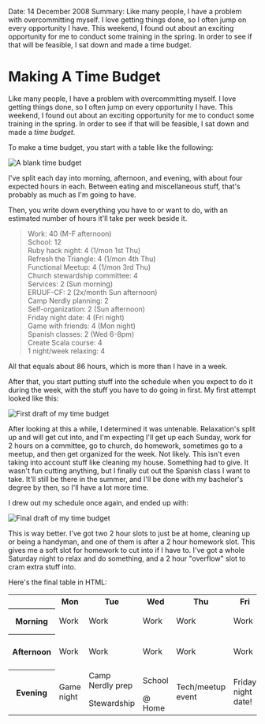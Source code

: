 Date: 14 December 2008
Summary: Like many people, I have a problem with overcommitting myself. I love getting things done, so I often jump on every opportunity I have. This weekend, I found out about an exciting opportunity for me to conduct some training in the spring. In order to see if that will be feasible, I sat down and made a time budget.

# Making A Time Budget

Like many people, I have a problem with overcommitting myself. I love getting things done, so I often jump on every opportunity I have. This weekend, I found out about an exciting opportunity for me to conduct some training in the spring. In order to see if that will be feasible, I sat down and made a _time budget_.

To make a time budget, you start with a table like the following:

![A blank time budget](/attachments/time_budget_blank.jpg)

I've split each day into morning, afternoon, and evening, with about four expected hours in each. Between eating and miscellaneous stuff, that's probably as much as I'm going to have.

Then, you write down everything you have to or want to do, with an estimated number of hours it'll take per week beside it.

<blockquote>
Work: 40 (M-F afternoon)<br />
School: 12<br />
Ruby hack night: 4 (1/mon 1st Thu)<br />
Refresh the Triangle: 4 (1/mon 4th Thu)<br />
Functional Meetup: 4 (1/mon 3rd Thu)<br />
Church stewardship committee: 4<br />
Services: 2 (Sun morning)<br />
ERUUF-CF: 2 (2x/month Sun afternoon)<br />
Camp Nerdly planning: 2<br />
Self-organization: 2 (Sun afternoon)<br />
Friday night date: 4 (Fri night)<br />
Game with friends: 4 (Mon night)<br />
Spanish classes: 2 (Wed 6-8pm)<br />
Create Scala course: 4<br />
1 night/week relaxing: 4
</blockquote>

All that equals about 86 hours, which is more than I have in a week.

After that, you start putting stuff into the schedule when you expect to do it during the week, with the stuff you have to do going in first. My first attempt looked like this:

![First draft of my time budget](/attachments/time_budget_filled.jpg)

After looking at this a while, I determined it was untenable. Relaxation's split up and will get cut into, and I'm expecting I'll get up each Sunday, work for 2 hours on a committee, go to church, do homework, sometimes go to a meetup, and then get organized for the week. Not likely. This isn't even taking into account stuff like cleaning my house. Something had to give. It wasn't fun cutting anything, but I finally cut out the Spanish class I want to take. It'll still be there in the summer, and I'll be done with my bachelor's degree by then, so I'll have a lot more time.

I drew out my schedule once again, and ended up with:

![Final draft of my time budget](/attachments/time_budget_final.jpg)

This is way better. I've got two 2 hour slots to just be at home, cleaning up or being a handyman, and one of them is after a 2 hour homework slot. This gives me a soft slot for homework to cut into if I have to. I've got a whole Saturday night to relax and do something, and a 2 hour "overflow" slot to cram extra stuff into.

Here's the final table in HTML:

<table>
  <tr>
    <th>&nbsp;</th>
    <th>Mon</th>
    <th>Tue</th>
    <th>Wed</th>
    <th>Thu</th>
    <th>Fri</th>
    <th>Sat</th>
    <th>Sun</th>
  </tr>
  <tr>
    <th rowspan="2">Morning</th>
    <td rowspan="2">Work</td>
    <td rowspan="2">Work</td>
    <td rowspan="2">Work</td>
    <td rowspan="2">Work</td>
    <td rowspan="2">Work</td>
    <td rowspan="2">School</td>
    <td>Overflow</td>
  </tr>
  <tr>
    <td>UU services</td>
  </tr>
  <tr>
    <th rowspan="2">Afternoon</th>
    <td rowspan="2">Work</td>
    <td rowspan="2">Work</td>
    <td rowspan="2">Work</td>
    <td rowspan="2">Work</td>
    <td rowspan="2">Work</td>
    <td rowspan="2">School</td>
    <td>School</td>
  </tr>
  <tr>
    <td>ERUUF-CF (2/mon)</td>
  </tr>
  <tr>
    <th rowspan="2">Evening</th>
    <td rowspan="2">Game night</td>
    <td>Camp Nerdly prep</td>
    <td>School</td>
    <td rowspan="2">Tech/meetup event</td>
    <td rowspan="2">Friday night date!</td>
    <td rowspan="2">Relax!</td>
    <td>Organization</td>
  </tr>
  <tr>
    <td>Stewardship</td>
    <td>@ Home</td>  
    <td>@ Home</td>  
  </tr>
</table>
